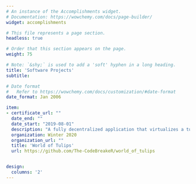 ```yaml
---
# An instance of the Accomplishments widget.
# Documentation: https://wowchemy.com/docs/page-builder/
widget: accomplishments

# This file represents a page section.
headless: true

# Order that this section appears on the page.
weight: 75

# Note: `&shy;` is used to add a 'soft' hyphen in a long heading.
title: 'Software Projects'
subtitle:

# Date format
#   Refer to https://wowchemy.com/docs/customization/#date-format
date_format: Jan 2006

item:
- certificate_url: ""
  date_end: ""
  date_start: "2019-08-01"
  description: "A fully decentralized application that virtualizes a tulip growing community"
  organization: Winter 2020
  organization_url: ""
  title: 'World of Tulips'
  url: https://github.com/The-CodeBreakeR/world_of_tulips


design:
  columns: '2' 
---
```

